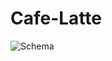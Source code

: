# Cafe-Latte
![Schema](https://github.com/Selene-Kas/Cafe-Latte-App/assets/104601079/a3356530-b2c7-4f91-9525-6aae3e3bf443)
